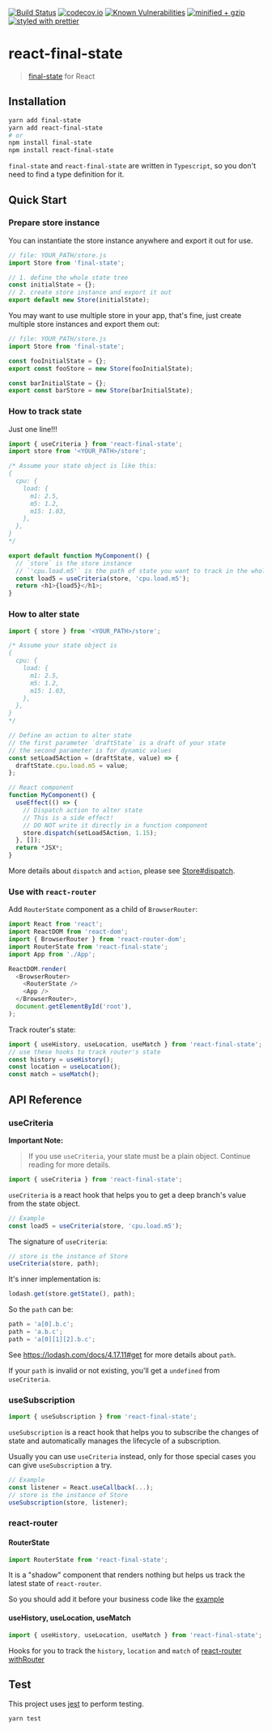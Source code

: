 [![Build Status](https://travis-ci.com/final-state/react-final-state.svg?branch=master)](https://travis-ci.com/final-state/react-final-state)
[![codecov.io](https://codecov.io/gh/final-state/react-final-state/branch/master/graph/badge.svg)](https://codecov.io/gh/final-state/react-final-state)
[![Known Vulnerabilities](https://snyk.io/test/github/final-state/react-final-state/badge.svg)](https://snyk.io/test/github/react-final-state/final-state)
[![minified + gzip](https://badgen.net/bundlephobia/minzip/react-final-state@0.2.4)](https://bundlephobia.com/result?p=react-final-state@0.2.4)
[![styled with prettier](https://img.shields.io/badge/styled_with-prettier-ff69b4.svg)](https://github.com/prettier/prettier)

# react-final-state

> [final-state](https://github.com/final-state/final-state) for React

## Installation

```bash
yarn add final-state
yarn add react-final-state
# or
npm install final-state
npm install react-final-state
```

`final-state` and `react-final-state` are written in `Typescript`, so you don't need to find a type definition for it.

## Quick Start

### Prepare store instance

You can instantiate the store instance anywhere and export it out for use.

```javascript
// file: YOUR_PATH/store.js
import Store from 'final-state';

// 1. define the whole state tree
const initialState = {};
// 2. create store instance and export it out
export default new Store(initialState);
```

You may want to use multiple store in your app, that's fine, just create multiple store instances and export them out:

```javascript
// file: YOUR_PATH/store.js
import Store from 'final-state';

const fooInitialState = {};
export const fooStore = new Store(fooInitialState);

const barInitialState = {};
export const barStore = new Store(barInitialState);
```

### How to track state

Just one line!!!

```javascript
import { useCriteria } from 'react-final-state';
import store from '<YOUR_PATH>/store';

/* Assume your state object is like this:
{
  cpu: {
    load: {
      m1: 2.5,
      m5: 1.2,
      m15: 1.03,
    },
  },
}
*/

export default function MyComponent() {
  // `store` is the store instance
  // `'cpu.load.m5'` is the path of state you want to track in the whole state object
  const load5 = useCriteria(store, 'cpu.load.m5');
  return <h1>{load5}</h1>;
}
```

### How to alter state

```javascript
import { store } from '<YOUR_PATH>/store';

/* Assume your state object is
{
  cpu: {
    load: {
      m1: 2.5,
      m5: 1.2,
      m15: 1.03,
    },
  },
}
*/

// Define an action to alter state
// the first parameter `draftState` is a draft of your state
// the second parameter is for dynamic values
const setLoad5Action = (draftState, value) => {
  draftState.cpu.load.m5 = value;
};

// React component
function MyComponent() {
  useEffect(() => {
    // Dispatch action to alter state
    // This is a side effect!
    // DO NOT write it directly in a function component
    store.dispatch(setLoad5Action, 1.15);
  }, []);
  return *JSX*;
}
```

More details about `dispatch` and `action`, please see [Store#dispatch](https://github.com/final-state/final-state#storedispatchaction-actionparams).

### Use with `react-router`

Add `RouterState` component as a child of `BrowserRouter`:

```javascript
import React from 'react';
import ReactDOM from 'react-dom';
import { BrowserRouter } from 'react-router-dom';
import RouterState from 'react-final-state';
import App from './App';

ReactDOM.render(
  <BrowserRouter>
    <RouterState />
    <App />
  </BrowserRouter>,
  document.getElementById('root'),
);
```

Track router's state:

```javascript
import { useHistory, useLocation, useMatch } from 'react-final-state';
// use these hooks to track router's state
const history = useHistory();
const location = useLocation();
const match = useMatch();
```

## API Reference

### useCriteria

**Important Note:**

> If you use `useCriteria`, your state must be a plain object. Continue reading for more details.

```javascript
import { useCriteria } from 'react-final-state';
```

`useCriteria` is a react hook that helps you to get a deep branch's value from the state object.

```javascript
// Example
const load5 = useCriteria(store, 'cpu.load.m5');
```

The signature of `useCriteria`:

```javascript
// store is the instance of Store
useCriteria(store, path);
```

It's inner implementation is:

```javascript
lodash.get(store.getState(), path);
```

So the `path` can be:

```javascript
path = 'a[0].b.c';
path = 'a.b.c';
path = 'a[0][1][2].b.c';
```

See https://lodash.com/docs/4.17.11#get for more details about `path`.

If your `path` is invalid or not existing, you'll get a `undefined` from `useCriteria`.

### useSubscription

```javascript
import { useSubscription } from 'react-final-state';
```

`useSubscription` is a react hook that helps you to subscribe the changes of state and automatically manages the lifecycle of a subscription.

Usually you can use `useCriteria` instead, only for those special cases you can give `useSubscription` a try.

```javascript
// Example
const listener = React.useCallback(...);
// store is the instance of Store
useSubscription(store, listener);
```

### react-router

#### RouterState

```javascript
import RouterState from 'react-final-state';
```

It is a "shadow" component that renders nothing but helps us track the latest state of `react-router`.

So you should add it before your business code like the [example](https://github.com/final-state/react-final-state/blob/master/README.md#use-with-react-router)

#### useHistory, useLocation, useMatch

```javascript
import { useHistory, useLocation, useMatch } from 'react-final-state';
```

Hooks for you to track the `history`, `location` and `match` of [react-router withRouter](https://reacttraining.com/react-router/web/api/withRouter)

## Test

This project uses [jest](https://jestjs.io/) to perform testing.

```bash
yarn test
```
